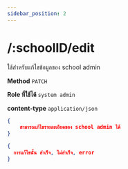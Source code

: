 ```yaml
---
sidebar_position: 2
---
```


# /:schoolID/edit


ใช้สำหรับแก้ไขข้อมูลของ school admin 

**Method** `PATCH`

**Role ที่ใช้ได้** `system admin`

**content-type** `application/json`

```json title="Request"
{
    สามารถแก้ไขรายละเอียดของ school admin ได้
}
```

```json title="Response"
{
  การแก้ไขนั้น สำเร็จ, ไม่สำเร็จ, error
}
```